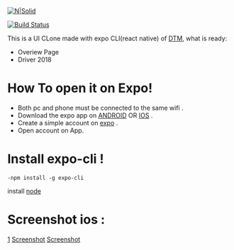 
[![N|Solid](https://cldup.com/dTxpPi9lDf.thumb.png)](https://nodesource.com/products/nsolid)

[![Build Status](https://travis-ci.org/joemccann/dillinger.svg?branch=master)](https://travis-ci.org/joemccann/dillinger)

This is a UI CLone made with expo CLI(react native) of [DTM](https://www.dtm.com/en), what is ready:
  - Overiew Page
  - Driver 2018

# How To open it on Expo!
  - Both pc and phone must be connected to the same wifi .
  - Download the expo app on [ANDROID](https://play.google.com/store/apps/details?id=host.exp.exponent&hl=en) OR [IOS](https://itunes.apple.com/us/app/expo-client/id982107779?mt=8) .
  - Create a simple account on [expo](https://expo.io/signup) .
  - Open account on App.


# Install expo-cli !

    -npm install -g expo-cli
 install [node](https://nodejs.org/en/download/)
 
 # Screenshot ios : 



[1](https://imgur.com/cL9oxS1)
[Screenshot](https://imgur.com/GDCET3j)
[Screenshot](https://imgur.com/ZSKE9el)
